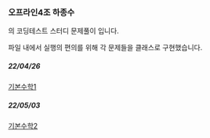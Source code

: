 ### 오프라인4조 하종수
의 코딩테스트 스터디 문제풀이 입니다. 

파일 내에서 실행의 편의를 위해 각 문제들을 클래스로 구현했습니다.

##### 22/04/26
[기본수학1](https://github.com/yeardream-off-4/practice/blob/main/jongsoo/math1.ipynb)

##### 22/05/03
[기본수학2](https://github.com/yeardream-off-4/practice/blob/main/jongsoo/math2.ipynb)

